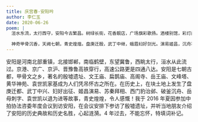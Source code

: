 ```yaml
---
title: 庆宫春·安阳吟
author: 李仁玉
date: 2020-06-26
poem: |
  洹水东流，太行西守，安阳今古繁昌。树绿长街，花香靓店，广场旗彩歌扬。酒楼别馆，彩灯闪，慢舞霓裳。黄华神苑，遗址殷墟，游客队长。

  神奇甲骨沉香，天阙七朝，青史煌煌。盘庚迁殷，武丁中继，蛾眉妇好剑光。演易姬昌，沉舟项羽，少年鸿志岳王。英雄枭蠎，清流权客，化酒一觞！
---
```


安阳是河南北部重镇，北接邯郸，南临鹤壁，东望冀鲁，西眺太行，洹水从此流过。京港、京广、京沪、晋豫鲁高铁穿行，高速公路更是四通八达。安阳是七朝古都，甲骨文之乡，著名的殷墟遗址、文王庙、扁鹊庙、高阁寺、岳王庙、文峰塔、黄华神苑、袁世凯家基成为人们凭吊怀古之所在。在历史上，在块土地上发生了盘庚迁都、武丁中兴、妇好出征、姬昌演易、苏秦拜相、西门豹治邺、破釜沉舟、岳母刺字、袁世凯以退为进等故事，青史煌煌，令人感慨！我于 2016 年夏因参加中拍协法咨委年度会议到访安阳，在会议安排下参访了殷墟遗址，并听当地朋友介绍了安阳的历史典故和历史名胜，心起涟漪。4 年过去，不能忘怀，特填词补记。
